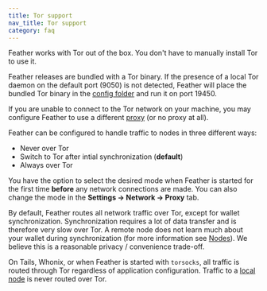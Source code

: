 ```yaml
---
title: Tor support
nav_title: Tor support
category: faq
---
```


Feather works with Tor out of the box. You don't have to manually install Tor to use it.

Feather releases are bundled with a Tor binary. If the presence of a local Tor daemon on the default port (9050) is not detected, Feather will place the bundled Tor binary in the [config folder](paths) and run it on port 19450.

If you are unable to connect to the Tor network on your machine, you may configure Feather to use a different [proxy](proxy) (or no proxy at all). 

Feather can be configured to handle traffic to nodes in three different ways:

- Never over Tor
- Switch to Tor after intial synchronization (**default**)
- Always over Tor

You have the option to select the desired mode when Feather is started for the first time **before** any network connections are made. You can also change the mode in the **Settings → Network → Proxy** tab.

By default, Feather routes all network traffic over Tor, except for wallet synchronization. Synchronization requires a lot of data transfer and is therefore very slow over Tor. A remote node does not learn much about your wallet during synchronization (for more information see [Nodes](nodes)). We believe this is a reasonable privacy / convenience trade-off.

On Tails, Whonix, or when Feather is started with `torsocks`, all traffic is routed through Tor regardless of application configuration. Traffic to a [local node](local-node) is never routed over Tor.